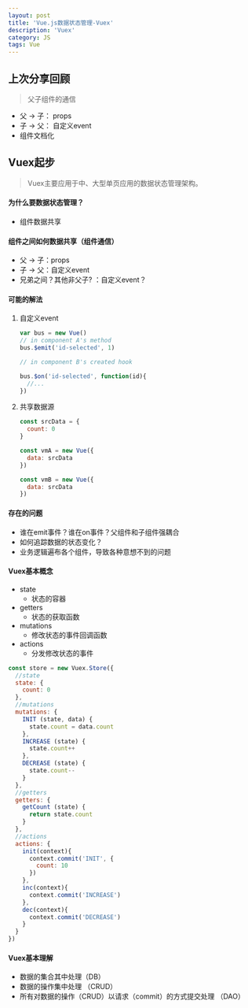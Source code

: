 ```yaml
---
layout: post
title: 'Vue.js数据状态管理-Vuex'
description: 'Vuex'
category: JS
tags: Vue
---
```








## 上次分享回顾 

>  父子组件的通信

* 父 -> 子： props
* 子 -> 父： 自定义event
* 组件文档化






## Vuex起步

>  Vuex主要应用于中、大型单页应用的数据状态管理架构。



#### 为什么要数据状态管理？

* 组件数据共享

#### 组件之间如何数据共享（组件通信）

* 父 -> 子：props
* 子 -> 父：自定义event
* 兄弟之间？其他非父子? ：自定义event？



#### 可能的解法

1. 自定义event

   ```javascript
   var bus = new Vue()
   // in component A's method
   bus.$emit('id-selected', 1)

   // in component B's created hook

   bus.$on('id-selected', function(id){
     //...
   })
   ```

2. 共享数据源

   ```javascript
   const srcData = {
     count: 0
   }

   const vmA = new Vue({
     data: srcData
   })

   const vmB = new Vue({
     data: srcData
   })
   ```



#### 存在的问题

* 谁在emit事件？谁在on事件？父组件和子组件强耦合
* 如何追踪数据的状态变化？
* 业务逻辑遍布各个组件，导致各种意想不到的问题




#### Vuex基本概念

* state
  * 状态的容器
* getters
  * 状态的获取函数
* mutations
  * 修改状态的事件回调函数
* actions
  * 分发修改状态的事件





```javascript
const store = new Vuex.Store({
  //state
  state: {
    count: 0
  },
  //mutations
  mutations: {
    INIT (state, data) {
      state.count = data.count
    },
    INCREASE (state) {
      state.count++
    },
    DECREASE (state) {
      state.count--
    }
  },
  //getters
  getters: {
    getCount (state) {
      return state.count
    }
  },
  //actions
  actions: {
    init(context){
      context.commit('INIT', {
        count: 10
      })
    },
    inc(context){
      context.commit('INCREASE')
    },
    dec(context){
      context.commit('DECREASE')
    }
  }
})
```



#### Vuex基本理解

- 数据的集合其中处理（DB）
- 数据的操作集中处理 （CRUD）
- 所有对数据的操作（CRUD）以请求（commit）的方式提交处理 （DAO）




